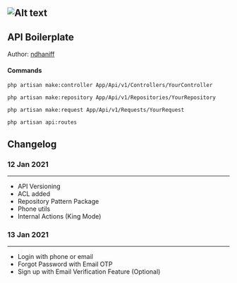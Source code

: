 ## ![Alt text](https://img.shields.io/badge/version-0.1-brightgreen "Version 0.1")

## API Boilerplate

Author: [ndhaniff](https://linkedin.com/in/ndhaniff)

#### Commands

```
php artisan make:controller App/Api/v1/Controllers/YourController

php artisan make:repository App/Api/v1/Repositories/YourRepository

php artisan make:request App/Api/v1/Requests/YourRequest

php artisan api:routes
```

## Changelog

### 12 Jan 2021

---

-   API Versioning
-   ACL added
-   Repository Pattern Package
-   Phone utils
-   Internal Actions (King Mode)

### 13 Jan 2021

---

-   Login with phone or email
-   Forgot Password with Email OTP
-   Sign up with Email Verification Feature (Optional)
